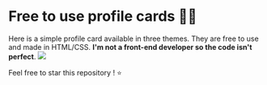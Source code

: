 # Free to use profile cards 🙆‍♂️

Here is a simple profile card available in three themes. They are free to use and made in HTML/CSS. **I'm not a front-end developer so the code isn't perfect**.
![](https://cdn.discordapp.com/attachments/1093078970922188850/1093079990452633620/profile-cards.jpg)

Feel free to star this repository ! ⭐

